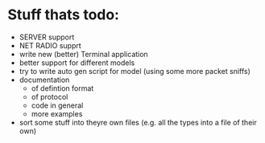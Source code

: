 # Stuff thats todo:

- SERVER support
- NET RADIO supprt
- write new (better) Terminal application
- better support for different models
- try to write auto gen script for model (using some more packet sniffs)
- documentation
  - of defintion format
  - of protocol
  - code in general
  - more examples
- sort some stuff into theyre own files (e.g. all the types into a file of their own)
